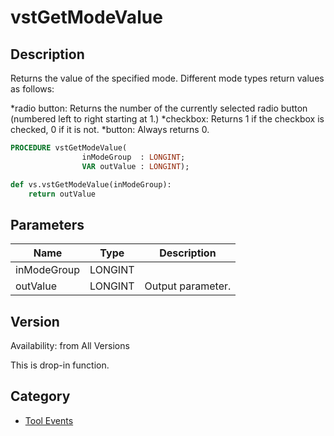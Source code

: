 # vstGetModeValue

## Description
Returns the value of the specified mode.  Different mode types return values as follows:

*radio button:  Returns the number of the currently selected radio button (numbered left to right starting at 1.)
*checkbox: Returns 1 if the checkbox is checked, 0 if it is not.
*button:  Always returns 0.

```pascal
PROCEDURE vstGetModeValue(
				inModeGroup  : LONGINT;
				VAR outValue : LONGINT);
```

```python
def vs.vstGetModeValue(inModeGroup):
    return outValue
```

## Parameters
|Name|Type|Description|
|---|---|---|
|inModeGroup|LONGINT|   |
|outValue|LONGINT|Output parameter.|

## Version
Availability: from All Versions

This is drop-in function.

## Category
* [Tool Events](../Categories/Tool%20Events.md)
